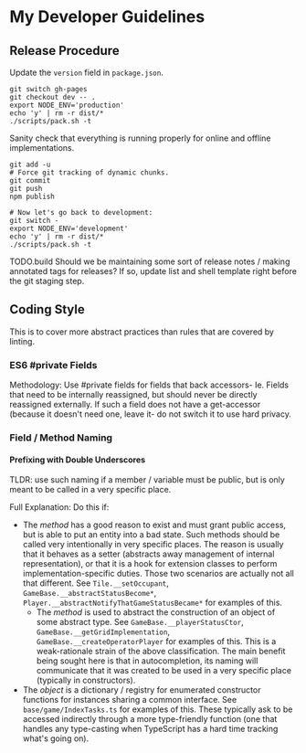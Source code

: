 
# My Developer Guidelines

## Release Procedure

Update the `version` field in `package.json`.

```shell
git switch gh-pages
git checkout dev -- .
export NODE_ENV='production'
echo 'y' | rm -r dist/*
./scripts/pack.sh -t
```

Sanity check that everything is running properly for online and offline implementations.

```shell
git add -u
# Force git tracking of dynamic chunks.
git commit
git push
npm publish
```

```shell
# Now let's go back to development:
git switch -
export NODE_ENV='development'
echo 'y' | rm -r dist/*
./scripts/pack.sh -t
```

TODO.build Should we be maintaining some sort of release notes / making annotated tags for releases? If so, update list and shell template right before the git staging step.

## Coding Style

This is to cover more abstract practices than rules that are covered by linting.

### ES6 #private Fields

Methodology: Use #private fields for fields that back accessors- Ie. Fields that need to be internally reassigned, but should never be directly reassigned externally. If such a field does not have a get-accessor (because it doesn't need one, leave it- do not switch it to use hard privacy.

### Field / Method Naming

#### Prefixing with Double Underscores

TLDR: use such naming if a member / variable must be public, but is only meant to be called in a very specific place.

Full Explanation: Do this if:

- The _method_ has a good reason to exist and must grant public access, but is able to put an entity into a bad state. Such methods should be called very intentionally in very specific places. The reason is usually that it behaves as a setter (abstracts away management of internal representation), or that it is a hook for extension classes to perform implementation-specific duties. Those two scenarios are actually not all that different. See `Tile.__setOccupant`, `GameBase.__abstractStatusBecome*`, `Player.__abstractNotifyThatGameStatusBecame*` for examples of this.
  - The _method_ is used to abstract the construction of an object of some abstract type. See `GameBase.__playerStatusCtor`, `GameBase.__getGridImplementation`, `GameBase.__createOperatorPlayer` for examples of this. This is a weak-rationale strain of the above classification. The main benefit being sought here is that in autocompletion, its naming will communicate that it was created to be used in a very specific place (typically in constructors).
- The _object_ is a dictionary / registry for enumerated constructor functions for instances sharing a common interface. See `base/game/IndexTasks.ts` for examples of this. These typically ask to be accessed indirectly through a more type-friendly function (one that handles any type-casting when TypeScript has a hard time tracking what's going on).
